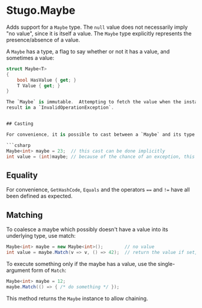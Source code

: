 # Stugo.Maybe

Adds support for a `Maybe` type. The `null` value does not necessarily imply "no value", since it
is itself a value.  The `Maybe` type explicitly represents the presence/absence of a value.

A `Maybe` has a type, a flag to say whether or not it has a value, and sometimes a value:

```csharp
struct Maybe<T>
{
    bool HasValue { get; }
    T Value { get; }
}

The `Maybe` is immutable.  Attempting to fetch the value when the instance has no value will 
result in a `InvalidOperationException`.


## Casting

For convenience, it is possible to cast between a `Maybe` and its type:

```csharp
Maybe<int> maybe = 23;  // this cast can be done implicitly
int value = (int)maybe; // because of the chance of an exception, this cast must be explicit
```


## Equality

For convenience, `GetHashCode`, `Equals` and the operators `==` and `!=` have all been defined as
expected.


## Matching 

To coalesce a maybe which possibly doesn't have a value into its underlying type, use match:

```csharp
Maybe<int> maybe = new Maybe<int>();        // no value 
int value = maybe.Match(v => v, () => 42);  // return the value if set, or 42 
```

To execute something only if the maybe has a value, use the single-argument form of `Match`:

```csharp
Maybe<int> maybe = 12;
maybe.Match(() => { /* do something */ });
```

This method returns the `Maybe` instance to allow chaining.